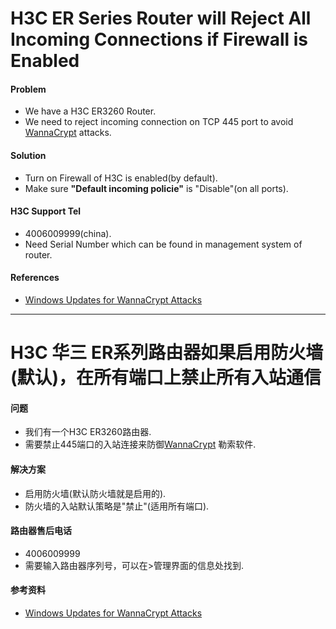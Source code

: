 # H3C ER Series Router will Reject All Incoming Connections if Firewall is Enabled

#### Problem
* We have a H3C ER3260 Router.
* We need to reject incoming connection on TCP 445 port to avoid [WannaCrypt](https://github.com/northbright/Notes/blob/master/Windows/windows-update/wannacrypt/windows-updates-for-wannacrypt-attacks.md) attacks.

#### Solution
* Turn on Firewall of H3C is enabled(by default).
* Make sure **"Default incoming policie"** is "Disable"(on all ports).

#### H3C Support Tel
* 4006009999(china).
* Need Serial Number which can be found in management system of router.

#### References
* [Windows Updates for WannaCrypt Attacks](https://github.com/northbright/Notes/blob/master/Windows/windows-update/wannacrypt/windows-updates-for-wannacrypt-attacks.md)

-------------------------------------------------------------------------
# H3C 华三 ER系列路由器如果启用防火墙(默认)，在所有端口上禁止所有入站通信

#### 问题
* 我们有一个H3C ER3260路由器.
* 需要禁止445端口的入站连接来防御[WannaCrypt](https://github.com/northbright/Notes/blob/master/Windows/windows-update/wannacrypt/windows-updates-for-wannacrypt-attacks.md) 勒索软件.

#### 解决方案
* 启用防火墙(默认防火墙就是启用的).
* 防火墙的入站默认策略是"禁止"(适用所有端口).

#### 路由器售后电话
* 4006009999
* 需要输入路由器序列号，可以在>管理界面的信息处找到.

#### 参考资料
* [Windows Updates for WannaCrypt Attacks](https://github.com/northbright/Notes/blob/master/Windows/windows-update/wannacrypt/windows-updates-for-wannacrypt-attacks.md)
